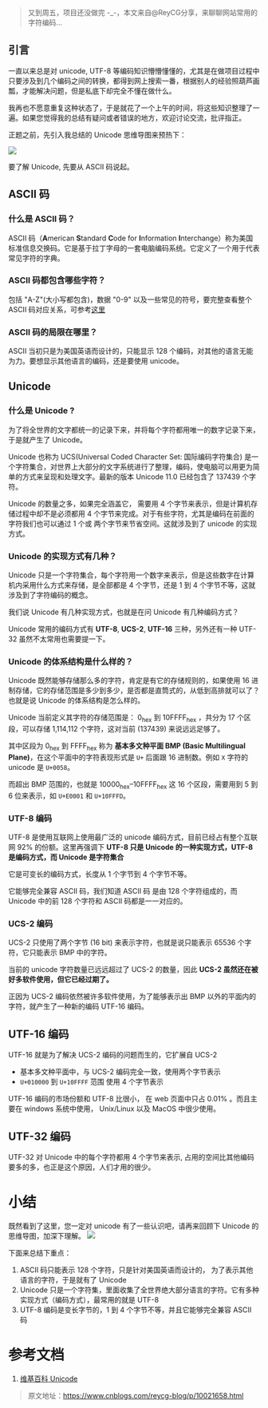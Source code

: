 > 又到周五，项目还没做完 -_-，本文来自@ReyCG分享，来聊聊网站常用的字符编码...

## 引言

一直以来总是对 unicode, UTF-8 等编码知识懵懵懂懂的，尤其是在做项目过程中只要涉及到几个编码之间的转换，都得到网上搜索一番，根据别人的经验照葫芦画瓢，才能解决问题，但是私底下却完全不懂在做什么。

我再也不愿意重复这种状态了，于是就花了一个上午的时间，将这些知识整理了一遍。如果您觉得我的总结有疑问或者错误的地方，欢迎讨论交流，批评指正。

正题之前，先引入我总结的 Unicode 思维导图来预热下：

![](https://cdn.chenrf.com/blog/2d4080cf43082bec08760ad09f9c8afc.png)

要了解 Unicode, 先要从 ASCII 码说起。

## ASCII 码

### 什么是 ASCII 码？

ASCII 码（**A**merican **S**tandard **C**ode for **I**nformation **I**nterchange）称为美国标准信息交换码。它是基于拉丁字母的一套电脑编码系统。它定义了一个用于代表常见字符的字典。

### ASCII 码都包含哪些字符？

包括 "A-Z"(大小写都包含)，数据 "0-9" 以及一些常见的符号，要完整查看整个 ASCII 码对应关系，可参考[这里](https://www.cnblogs.com/reycg-blog/articles/10020248.html)

### ASCII 码的局限在哪里？

ASCII 当初只是为美国英语而设计的，只能显示 128 个编码，对其他的语言无能为力。要想显示其他语言的编码，还是要使用 unicode。

## Unicode

### 什么是 Unicode ?

为了将全世界的文字都统一的记录下来，并将每个字符都用唯一的数字记录下来，于是就产生了 Unicode。

Unicode 也称为 UCS(Universal Coded Character Set: 国际编码字符集合) 是一个字符集合，对世界上大部分的文字系统进行了整理，编码，使电脑可以用更为简单的方式来呈现和处理文字。最新的版本 Unicode 11.0 已经包含了 137439 个字符。

Unicode 的数量之多，如果完全涵盖它， 需要用 4 个字节来表示，但是计算机存储过程中却不是必须都用 4 个字节来完成。对于有些字符，尤其是编码在前面的字符我们也可以通过 1 个或 两个字节来节省空间。这就涉及到了 unicode 的实现方式。

### Unicode 的实现方式有几种？

Unicode 只是一个字符集合，每个字符用一个数字来表示，但是这些数字在计算机内采用什么方式来存储，是全部都是 4 个字节，还是 1 到 4 个字节不等，这就涉及到了字符编码的概念。

我们说 Unicode 有几种实现方式，也就是在问 Unicode 有几种编码方式？

Unicode 常用的编码方式有 **UTF-8**, **UCS-2**, **UTF-16** 三种，另外还有一种 UTF-32 虽然不太常用也需要提一下。

### Unicode 的体系结构是什么样的？

Unicode 既然能够存储那么多的字符，肯定是有它的存储规则的，如果使用 16 进制存储，它的存储范围是多少到多少，是否都是直筒式的，从低到高排就可以了？也就是说 Unicode 的体系结构是怎么样的。

Unicode 当前定义其字符的存储范围是： 0<sub>hex</sub> 到 10FFFF<sub>hex</sub> ，共分为 17 个区段，可以存储 1,114,112 个字符，这对当前 (137439) 来说远远足够了。

其中区段为 0<sub>hex</sub> 到 FFFF<sub>hex</sub> 称为 **基本多文种平面 BMP (Basic Multilingual Plane)**，在这个平面中的字符表现形式是 `U+` 后面跟 16 进制数。例如 `X` 字符的 unicode 是 `U+0058`。

而超出 BMP 范围的，也就是 10000<sub>hex</sub>–10FFFF<sub>hex</sub> 这 16 个区段，需要用到 5 到 6 位来表示，如 `U+E0001` 和 `U+10FFFD`。

### UTF-8 编码

UTF-8 是使用互联网上使用最广泛的 unicode 编码方式，目前已经占有整个互联网 92% 的份额。这里再强调下 **UTF-8 只是 Unicode 的一种实现方式，UTF-8 是编码方式，而 Unicode 是字符集合**

它是可变长的编码方式，长度从 1 个字节到 4 个字节不等。

它能够完全兼容 ASCII 码，我们知道 ASCII 码 是由 128 个字符组成的，而 Unicode 中的前 128 个字符和 ASCII 码都是一一对应的。

### UCS-2 编码

UCS-2 只使用了两个字节 (16 bit) 来表示字符，也就是说只能表示 65536 个字符，它只能表示 BMP 中的字符。

当前的 unicode 字符数量已远远超过了 UCS-2 的数量，因此 **UCS-2 虽然还在被好多软件使用，但它已经过期了。**

正因为 UCS-2 编码依然被许多软件使用，为了能够表示出 BMP 以外的平面内的字符，就产生了一种新的编码 UTF-16 编码。

## UTF-16 编码

UTF-16 就是为了解决 UCS-2 编码的问题而生的，它扩展自 UCS-2

* 基本多文种平面中，与 UCS-2 编码完全一致，使用两个字节表示
* `U+010000` 到 `U+10FFFF` 范围 使用 4 个字节表示

UTF-16 编码的市场份额和 UTF-8 比很小， 在 web 页面中只占 0.01% 。而且主要在 windows 系统中使用， Unix/Linux 以及 MacOS 中很少使用。

## UTF-32 编码

UTF-32 对 Unicode 中的每个字符都用 4 个字节来表示, 占用的空间比其他编码要多的多，也正是这个原因，人们才用的很少。

# 小结

既然看到了这里，您一定对 unicode 有了一些认识吧，请再来回顾下 Unicode 的思维导图，加深下理解。
![](https://cdn.chenrf.com/blog/2d4080cf43082bec08760ad09f9c8afc.png)

下面来总结下重点：

1. ASCII 码只能表示 128 个字符，只是针对美国英语而设计的， 为了表示其他语言的字符，于是就有了 Unicode
2. Unicode 只是一个字符集，里面收集了全世界绝大部分语言的字符。它有多种实现方式（编码方式），最常用的就是 UTF-8
3. UTF-8 编码是变长字节的，1 到 4 个字节不等，并且它能够完全兼容 ASCII 码

# 参考文档

1. [维基百科 Unicode](https://en.wikipedia.org/wiki/Unicode)

> 原文地址：https://www.cnblogs.com/reycg-blog/p/10021658.html
